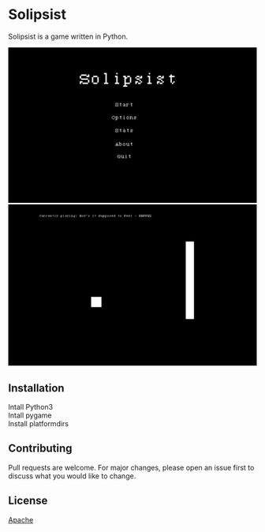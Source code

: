 # Solipsist

Solipsist is a game written in Python.

![Main Menu](images/MainMenu.png)
![Gameplay](images/Gameplay.png)

## Installation

Intall Python3  
Intall pygame  
Install platformdirs  

## Contributing
Pull requests are welcome. For major changes, please open an issue first to discuss what you would like to change.

## License
[Apache](http://www.apache.org/licenses/LICENSE-2.0)
